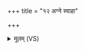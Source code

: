 +++
title = "१२ अग्ने स्वाहा"

+++
<details><summary>मूलम् (VS)</summary>

अ॑ग्ने॒ स्वाहा॑ कृणुहि जातवेदः। इन्द्रा॑य य॒ज्ञं विश्वे॑ दे॒वा ह॒विरि॒दं जु॑षन्ताम् ॥
</details>